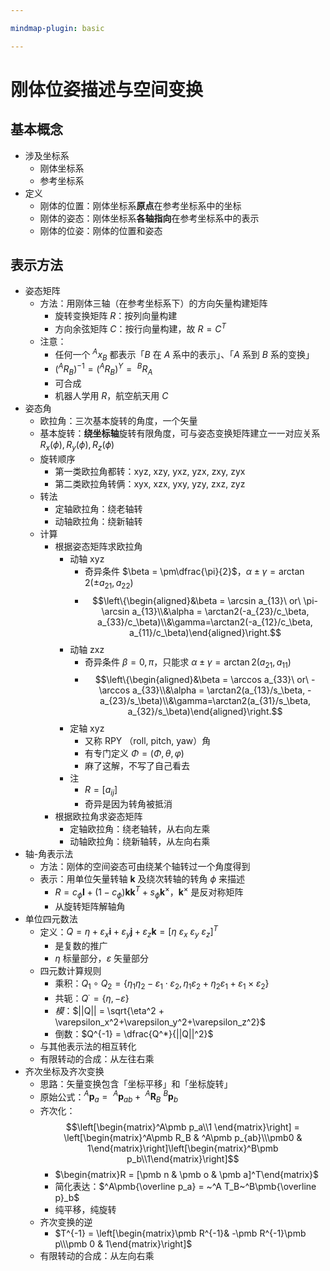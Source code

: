 ```yaml
---

mindmap-plugin: basic

---
```


# 刚体位姿描述与空间变换

## 基本概念
- 涉及坐标系
  - 刚体坐标系
  - 参考坐标系
- 定义
  - 刚体的位置：刚体坐标系**原点**在参考坐标系中的坐标
  - 刚体的姿态：刚体坐标系**各轴指向**在参考坐标系中的表示
  - 刚体的位姿：刚体的位置和姿态

## 表示方法
- 姿态矩阵
  - 方法：用刚体三轴（在参考坐标系下）的方向矢量构建矩阵
    - 旋转变换矩阵 $R$：按列向量构建
    - 方向余弦矩阵 $C$：按行向量构建，故 $R = C^T$
  - 注意：
    - 任何一个 $^Ax_B$ 都表示「$B$ 在 $A$ 系中的表示」、「$A$ 系到 $B$ 系的变换」
    - $(^AR_B)^{-1} = (^AR_B)^Y =~^BR_A$
    - 可合成
    - 机器人学用 $R$，航空航天用 $C$
- 姿态角
  - 欧拉角：三次基本旋转的角度，一个矢量
  - 基本旋转：**绕坐标轴**旋转有限角度，可与姿态变换矩阵建立一一对应关系 $R_x(\phi), R_y(\phi), R_z(\phi)$
  - 旋转顺序
    - 第一类欧拉角都转：xyz, xzy, yxz, yzx, zxy, zyx
    - 第二类欧拉角转俩：xyx, xzx, yxy, yzy, zxz, zyz
  - 转法
    - 定轴欧拉角：绕老轴转
    - 动轴欧拉角：绕新轴转
  - 计算
    - 根据姿态矩阵求欧拉角
      - 动轴 xyz
        - 奇异条件 $\beta = \pm\dfrac{\pi}{2}$，$\alpha \pm \gamma = \arctan 2(\pm a_{21}, a_{22})$
        - $$\left\{\begin{aligned}&\beta = \arcsin a_{13}\ or\ \pi-\arcsin a_{13}\\&\alpha = \arctan2(-a_{23}/c_\beta, a_{33}/c_\beta)\\&\gamma=\arctan2(-a_{12}/c_\beta, a_{11}/c_\beta)\end{aligned}\right.$$
      - 动轴 zxz
        - 奇异条件 $\beta = 0, \pi$，只能求 $\alpha \pm \gamma = \arctan 2(a_{21}, a_{11})$
        - $$\left\{\begin{aligned}&\beta = \arccos a_{33}\ or\ -\arccos a_{33}\\&\alpha = \arctan2(a_{13}/s_\beta, -a_{23}/s_\beta)\\&\gamma=\arctan2(a_{31}/s_\beta, a_{32}/s_\beta)\end{aligned}\right.$$
      - 定轴 xyz
        - 又称 RPY （roll, pitch, yaw）角
        - 有专门定义 $\Phi = (\Phi, \theta, \varphi)$
        - 麻了这解，不写了自己看去
      - 注
        - $R = [a_{ij}]$
        - 奇异是因为转角被抵消
    - 根据欧拉角求姿态矩阵
      - 定轴欧拉角：绕老轴转，从右向左乘
      - 动轴欧拉角：绕新轴转，从左向右乘
- 轴-角表示法
	- 方法：刚体的空间姿态可由绕某个轴转过一个角度得到
	- 表示：用单位矢量转轴 $\pmb k$ 及绕次转轴的转角 $\phi$ 来描述
		- $R = c_{\phi}\pmb I + (1 - c_\phi)\pmb k\pmb k^T + s_\phi\pmb k^\times$，$\pmb k^\times$ 是反对称矩阵
		- 从旋转矩阵解轴角
- 单位四元数法
	- 定义：$Q = \eta + \varepsilon_x\pmb i + \varepsilon_y\pmb j +\varepsilon_z\pmb k = [\eta\ \varepsilon_x\ \varepsilon_y\ \varepsilon_z]^T$
		- 是复数的推广
		- $\eta$ 标量部分，$\varepsilon$ 矢量部分
	- 四元数计算规则
		- 乘积：$Q_1\circ Q_2 = \{\eta_1\eta_2 - \varepsilon_1\cdot\varepsilon_2, \eta_1\varepsilon_2 + \eta_2\varepsilon_1 + \varepsilon_1\times\varepsilon_2\}$
		- 共轭：$Q^\cdot=\{\eta, -\varepsilon\}$
		- $模$：$||Q|| = \sqrt{\eta^2 + \varepsilon_x^2+\varepsilon_y^2+\varepsilon_z^2}$
		- 倒数：$Q^{-1} = \dfrac{Q^*}{||Q||^2}$
	- 与其他表示法的相互转化
	- 有限转动的合成：从左往右乘
- 齐次坐标及齐次变换
	- 思路：矢量变换包含「坐标平移」和「坐标旋转」
	- 原始公式：$^A\pmb p_a = ~^A\pmb p_{ab} + ~^A\pmb R_{B} ~^B\pmb p_b$
	- 齐次化：$$\left[\begin{matrix}^A\pmb p_a\\1 \end{matrix}\right] = \left[\begin{matrix}^A\pmb R_B & ^A\pmb p_{ab}\\\pmb0 & 1\end{matrix}\right]\left[\begin{matrix}^B\pmb p_b\\1\end{matrix}\right]$$
		- $\begin{matrix}R = [\pmb n & \pmb o & \pmb a]^T\end{matrix}$
		- 简化表达：$^A\pmb{\overline p_a} = ~^A T_B~^B\pmb{\overline p}_b$
		- 纯平移，纯旋转
	- 齐次变换的逆
		- $T^{-1} = \left[\begin{matrix}\pmb R^{-1}& -\pmb R^{-1}\pmb p\\\pmb 0 & 1\end{matrix}\right]$
	- 有限转动的合成：从左向右乘